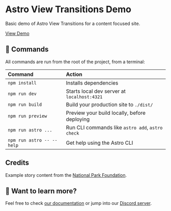 # Astro View Transitions Demo

Basic demo of Astro View Transitions for a content focused site.

[View Demo](https://astro-view-transitions-demo.netlify.app/)

## 🧞 Commands

All commands are run from the root of the project, from a terminal:

| Command                   | Action                                           |
| :------------------------ | :----------------------------------------------- |
| `npm install`             | Installs dependencies                            |
| `npm run dev`             | Starts local dev server at `localhost:4321`      |
| `npm run build`           | Build your production site to `./dist/`          |
| `npm run preview`         | Preview your build locally, before deploying     |
| `npm run astro ...`       | Run CLI commands like `astro add`, `astro check` |
| `npm run astro -- --help` | Get help using the Astro CLI                     |

## Credits

Example story content from the [National Park Foundation](https://www.nationalparks.org/stories).

## 👀 Want to learn more?

Feel free to check [our documentation](https://docs.astro.build) or jump into our [Discord server](https://astro.build/chat).

